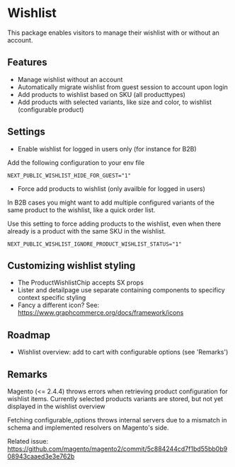 # Wishlist

This package enables visitors to manage their wishlist with or without an
account.

## Features

- Manage wishlist without an account
- Automatically migrate wishlist from guest session to account upon login
- Add products to wishlist based on SKU (all producttypes)
- Add products with selected variants, like size and color, to wishlist
  (configurable product)

## Settings

- Enable wishlist for logged in users only (for instance for B2B)

Add the following configuration to your env file

```
NEXT_PUBLIC_WISHLIST_HIDE_FOR_GUEST="1"
```

- Force add products to wishlist (only availble for logged in users)

In B2B cases you might want to add multiple configured variants of the same
product to the wishlist, like a quick order list.

Use this setting to force adding products to the wishlist, even when there
already is a product with the same SKU in the wishlist.

```
NEXT_PUBLIC_WISHLIST_IGNORE_PRODUCT_WISHLIST_STATUS="1"
```

## Customizing wishlist styling

- The ProductWishlistChip accepts SX props
- Lister and detailpage use separate containing components to specificy context
  specific styling
- Fancy a different icon? See:
  https://www.graphcommerce.org/docs/framework/icons

## Roadmap

- Wishlist overview: add to cart with configurable options (see 'Remarks')

## Remarks

Magento (<= 2.4.4) throws errors when retrieving product configuration for
wishlist items. Currently selected products variants are stored, but not yet
displayed in the wishlist overview

Fetching configurable_options throws internal servers due to a mismatch in
schema and implemented resolvers on Magento's side.

Related issue:
https://github.com/magento/magento2/commit/5c884244cd7f1bd55bb0b908943caaed3e3e762b
